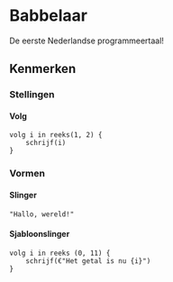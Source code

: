 # Babbelaar
De eerste Nederlandse programmeertaal!

## Kenmerken

### Stellingen
#### Volg
```
volg i in reeks(1, 2) {
    schrijf(i)
}
```

### Vormen
#### Slinger
`"Hallo, wereld!"`

#### Sjabloonslinger
```
volg i in reeks (0, 11) {
    schrijf(€"Het getal is nu {i}")
}
```
